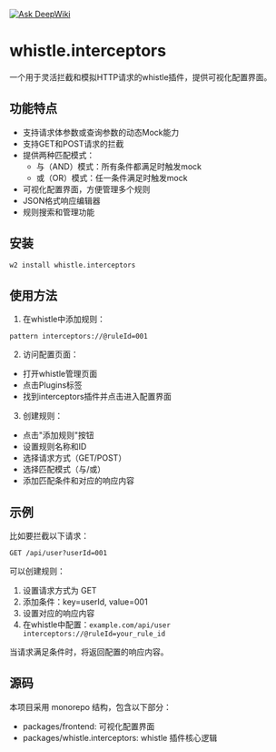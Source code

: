 [![Ask DeepWiki](https://deepwiki.com/badge.svg)](https://deepwiki.com/lyx-jay/whistle.interceptors)

# whistle.interceptors

一个用于灵活拦截和模拟HTTP请求的whistle插件，提供可视化配置界面。

## 功能特点

- 支持请求体参数或查询参数的动态Mock能力
- 支持GET和POST请求的拦截
- 提供两种匹配模式：
  - 与（AND）模式：所有条件都满足时触发mock
  - 或（OR）模式：任一条件满足时触发mock
- 可视化配置界面，方便管理多个规则
- JSON格式响应编辑器
- 规则搜索和管理功能

## 安装

```bash
w2 install whistle.interceptors
```

## 使用方法

1. 在whistle中添加规则：
```
pattern interceptors://@ruleId=001
```

2. 访问配置页面：
- 打开whistle管理页面
- 点击Plugins标签
- 找到interceptors插件并点击进入配置界面

3. 创建规则：
- 点击"添加规则"按钮
- 设置规则名称和ID
- 选择请求方式（GET/POST）
- 选择匹配模式（与/或）
- 添加匹配条件和对应的响应内容

## 示例

比如要拦截以下请求：
```
GET /api/user?userId=001
```

可以创建规则：
1. 设置请求方式为 GET
2. 添加条件：key=userId, value=001
3. 设置对应的响应内容
4. 在whistle中配置：`example.com/api/user interceptors://@ruleId=your_rule_id`

当请求满足条件时，将返回配置的响应内容。

## 源码

本项目采用 monorepo 结构，包含以下部分：
- packages/frontend: 可视化配置界面
- packages/whistle.interceptors: whistle 插件核心逻辑
